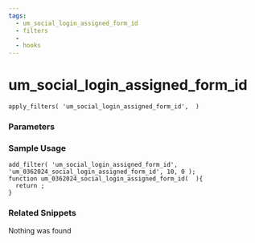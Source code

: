 ```yaml
---
tags: 
  - um_social_login_assigned_form_id
  - filters
  - 
  - hooks
---
```

# um\_social\_login\_assigned\_form\_id

``` php:no-line-numbers
apply_filters( 'um_social_login_assigned_form_id',  )
```
<div class='hook-sep'></div>

### Parameters

<div class='hook-sep'></div>



### Sample Usage

``` php:no-line-numbers
add_filter( 'um_social_login_assigned_form_id', 'um_0362024_social_login_assigned_form_id', 10, 0 );
function um_0362024_social_login_assigned_form_id(  ){
  return ;
}
```
<div class='hook-sep'></div>



### Related Snippets

Nothing was found

